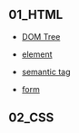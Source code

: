 ## 01_HTML

* [DOM Tree](https://kyun2.tistory.com/33)

* [element](https://onlinelab.e-koreatech.ac.kr/tutorial/html?id=188)

* [semantic tag](https://pozafly.github.io/html/semantic-web/)

* [form](https://www.w3schools.com/html/html_forms.asp)



## 02_CSS

